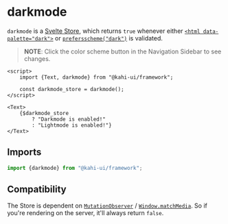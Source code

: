 # darkmode

`darkmode` is a [Svelte Store](https://svelte.dev/docs#svelte_store), which returns `true` whenever either [`<html data-palette="dark">`](./htmlpalette.md) or [`prefersscheme("dark")`](./prefersscheme.md) is validated.

> **NOTE**: Click the color scheme button in the Navigation Sidebar to see changes.

```svelte repl darkmode Preview
<script>
    import {Text, darkmode} from "@kahi-ui/framework";

    const darkmode_store = darkmode();
</script>

<Text>
    {$darkmode_store
        ? "Darkmode is enabled!"
        : "Lightmode is enabled!"}
</Text>
```

## Imports

```javascript default darkmode Imports
import {darkmode} from "@kahi-ui/framework";
```

## Compatibility

The Store is dependent on [`MutationObserver`](https://developer.mozilla.org/en-US/docs/Web/API/MutationObserver) / [`Window.matchMedia`](https://developer.mozilla.org/en-US/docs/Web/API/Window/matchMedia). So if you're rendering on the server, it'll always return `false`.
